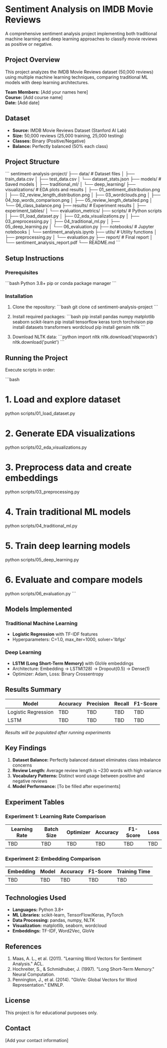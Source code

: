 # Sentiment Analysis on IMDB Movie Reviews

A comprehensive sentiment analysis project implementing both traditional machine learning and deep learning approaches to classify movie reviews as positive or negative.

## Project Overview

This project analyzes the IMDB Movie Reviews dataset (50,000 reviews) using multiple machine learning techniques, comparing traditional ML models with deep learning architectures.

**Team Members:** [Add your names here]  
**Course:** [Add course name]  
**Date:** [Add date]

## Dataset

- **Source:** IMDB Movie Reviews Dataset (Stanford AI Lab)
- **Size:** 50,000 reviews (25,000 training, 25,000 testing)
- **Classes:** Binary (Positive/Negative)
- **Balance:** Perfectly balanced (50% each class)

## Project Structure

\`\`\`
sentiment-analysis-project/
├── data/                          # Dataset files
│   ├── train_data.csv
│   ├── test_data.csv
│   └── dataset_stats.json
├── models/                        # Saved models
│   ├── traditional_ml/
│   └── deep_learning/
├── visualizations/                # EDA plots and results
│   ├── 01_sentiment_distribution.png
│   ├── 02_review_length_distribution.png
│   ├── 03_wordclouds.png
│   ├── 04_top_words_comparison.png
│   ├── 05_review_length_detailed.png
│   └── 06_class_balance.png
├── results/                       # Experiment results
│   ├── experiment_tables/
│   └── evaluation_metrics/
├── scripts/                       # Python scripts
│   ├── 01_load_dataset.py
│   ├── 02_eda_visualizations.py
│   ├── 03_preprocessing.py
│   ├── 04_traditional_ml.py
│   ├── 05_deep_learning.py
│   └── 06_evaluation.py
├── notebooks/                     # Jupyter notebooks
│   └── sentiment_analysis.ipynb
├── utils/                         # Utility functions
│   ├── preprocessing.py
│   └── evaluation.py
├── report/                        # Final report
│   └── sentiment_analysis_report.pdf
└── README.md
\`\`\`

## Setup Instructions

### Prerequisites

\`\`\`bash
Python 3.8+
pip or conda package manager
\`\`\`

### Installation

1. Clone the repository:
\`\`\`bash
git clone <repository-url>
cd sentiment-analysis-project
\`\`\`

2. Install required packages:
\`\`\`bash
pip install pandas numpy matplotlib seaborn scikit-learn
pip install tensorflow keras torch torchvision
pip install datasets transformers wordcloud
pip install gensim nltk
\`\`\`

3. Download NLTK data:
\`\`\`python
import nltk
nltk.download('stopwords')
nltk.download('punkt')
\`\`\`

## Running the Project

Execute scripts in order:

\`\`\`bash
# 1. Load and explore dataset
python scripts/01_load_dataset.py

# 2. Generate EDA visualizations
python scripts/02_eda_visualizations.py

# 3. Preprocess data and create embeddings
python scripts/03_preprocessing.py

# 4. Train traditional ML models
python scripts/04_traditional_ml.py

# 5. Train deep learning models
python scripts/05_deep_learning.py

# 6. Evaluate and compare models
python scripts/06_evaluation.py
\`\`\`

## Models Implemented

### Traditional Machine Learning
- **Logistic Regression** with TF-IDF features
- Hyperparameters: C=1.0, max_iter=1000, solver='lbfgs'

### Deep Learning
- **LSTM (Long Short-Term Memory)** with GloVe embeddings
- Architecture: Embedding → LSTM(128) → Dropout(0.5) → Dense(1)
- Optimizer: Adam, Loss: Binary Crossentropy

## Results Summary

| Model | Accuracy | Precision | Recall | F1-Score |
|-------|----------|-----------|--------|----------|
| Logistic Regression | TBD | TBD | TBD | TBD |
| LSTM | TBD | TBD | TBD | TBD |

*Results will be populated after running experiments*

## Key Findings

1. **Dataset Balance:** Perfectly balanced dataset eliminates class imbalance concerns
2. **Review Length:** Average review length is ~230 words with high variance
3. **Vocabulary Patterns:** Distinct word usage between positive and negative reviews
4. **Model Performance:** [To be filled after experiments]

## Experiment Tables

### Experiment 1: Learning Rate Comparison
| Learning Rate | Batch Size | Optimizer | Accuracy | F1-Score | Loss |
|---------------|------------|-----------|----------|----------|------|
| TBD | TBD | TBD | TBD | TBD | TBD |

### Experiment 2: Embedding Comparison
| Embedding | Model | Accuracy | F1-Score | Training Time |
|-----------|-------|----------|----------|---------------|
| TBD | TBD | TBD | TBD | TBD |

## Technologies Used

- **Languages:** Python 3.8+
- **ML Libraries:** scikit-learn, TensorFlow/Keras, PyTorch
- **Data Processing:** pandas, numpy, NLTK
- **Visualization:** matplotlib, seaborn, wordcloud
- **Embeddings:** TF-IDF, Word2Vec, GloVe

## References

1. Maas, A. L., et al. (2011). "Learning Word Vectors for Sentiment Analysis." ACL.
2. Hochreiter, S., & Schmidhuber, J. (1997). "Long Short-Term Memory." Neural Computation.
3. Pennington, J., et al. (2014). "GloVe: Global Vectors for Word Representation." EMNLP.

## License

This project is for educational purposes only.

## Contact

[Add your contact information]
